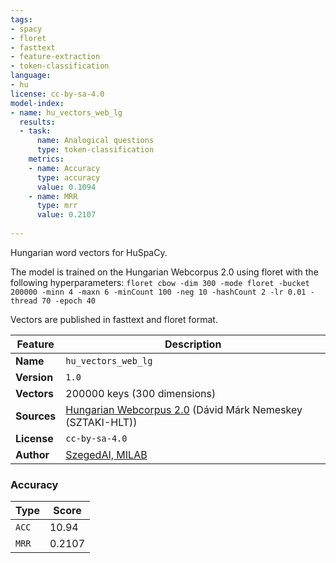 ```yaml
---
tags:
- spacy
- floret
- fasttext
- feature-extraction
- token-classification
language:
- hu
license: cc-by-sa-4.0
model-index:
- name: hu_vectors_web_lg
  results:
  - task:
      name: Analogical questions
      type: token-classification
    metrics:
    - name: Accuracy
      type: accuracy
      value: 0.1094
    - name: MRR
      type: mrr
      value: 0.2107
 
---
```

Hungarian word vectors for HuSpaCy. 

The model is trained on the Hungarian Webcorpus 2.0 using floret with the following hyperparameters: `floret cbow -dim 300 -mode floret -bucket 200000 -minn 4 -maxn 6 -minCount 100 -neg 10 -hashCount 2 -lr 0.01 -thread 70 -epoch 40`

Vectors are published in fasttext and floret format.

| Feature | Description |
| --- | --- |
| **Name** | `hu_vectors_web_lg` |
| **Version** | `1.0` |
| **Vectors** | 200000 keys (300 dimensions) |
| **Sources** | [Hungarian Webcorpus 2.0](https://hlt.bme.hu/en/resources/webcorpus2) (Dávid Márk Nemeskey (SZTAKI-HLT)) |
| **License** | `cc-by-sa-4.0` |
| **Author** | [SzegedAI, MILAB](https://github.com/huspacy/huspacy) |


### Accuracy

| Type | Score |
| --- | --- |
| `ACC` | 10.94 |
| `MRR` | 0.2107 |